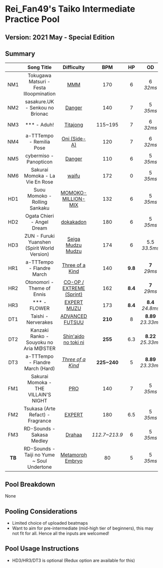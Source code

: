# Rei_Fan49's Taiko Intermediate Practice Pool

## Version: 2021 May - Special Edition

## Summary

|   | Song Title | Difficulty | BPM | HP | OD | SD | Count | Length |
|:-:|:-:|:-:|:-:|:-:|:-:|:-:|:-:|:-:|
| NM1 | Tokugawa Matsuri - Festa Illoopmination | [MMM](https://osu.ppy.sh/b/2628306?m=1) | 170 | 6 | 6<br>*32ms* | 6<br>*x5.5* | 765 | 190 |
| NM2 | sasakure.UK - Senkou no Brionac | [Danger](https://osu.ppy.sh/b/2843666?m=1) | 140 | 7 | 5<br>*35ms* | 5<br>*x5.0* | 548 | 135 |
| NM3 | \*\*\* - Aduh! | [Titajong](https://osu.ppy.sh/b/2706333?m=1) | 115~195 | 7 | 6<br>*32ms* | 6<br>*x5.5* | 812 | 178 |
| NM4 | a-TTTempo - Remilia Pose | [Oni (Side-A)](https://osu.ppy.sh/b/2104531?m=1) | 120 | 7 | 6<br>*32ms* | 6<br>*x5.5* | 331 | 81 |
| NM5 | cybermiso - Panopticon | [Danger](https://osu.ppy.sh/b/2866046?m=1) | 110 | 6 | 5<br>*35ms* | 5<br>*x5.0* | 500 | 126 |
| NM6 | Sakurai Momoka - La Vie En Rose | [waifu](https://osu.ppy.sh/b/2750432?m=1) | 172 | 0 | 5<br>*35ms* | 5<br>*x5.0* | 475 | 125 |
| HD1 | Suou Momoko - Rolling Sankaku | [MOMOKO-MILLION-MIX](https://osu.ppy.sh/b/2857469?m=1) | 132 | 6 | 5<br>*35ms* | 5<br>*x5.0* | 840 | 245 |
| HD2 | Ogata Chieri - Angel Dream | [dokakadon](https://osu.ppy.sh/b/2894091?m=1) | 180 | 6 | 5<br>*35ms* | 5<br>*x5.0* | 567 | 130 |
| HD3 | ZUN - Furuki Yuanshen (Spirit World Version) | [Seiga Mudzu Mudzu](https://osu.ppy.sh/b/2877162?m=1) | 174 | 6 | 5.5<br>*33.5ms* | 5.5<br>*x5.25* | 390 | 100 |
| HR1 | a-TTTempo - Flandre March | [Three of a Kind](https://osu.ppy.sh/b/242446?m=1) | 140 | **9.8** | **7**<br>*29ms* | **7**<br>*x6.0* | 281 | 84 |
| HR2 | Otonomori - Theme of Ennis | [CO-OP / EXTREME \(Sprint\)](https://osu.ppy.sh/beatmaps/2963353?mode=taiko) | 162 | **8.4** | **7**<br>*29ms* | **7**<br>*x6.0* | 806 | 189 |
| HR3 | \*\*\* - FLOWER | [EXPERT MUZU](https://osu.ppy.sh/b/2103815?m=1) | 173 | **8.4** | **8.4**<br>*24.8ms* | **8.4**<br>*x6.7* | 533 | 119 |
| DT1 | Taishi - Nerverakes | [ADVANCED FUTSUU](https://osu.ppy.sh/b/2666644?m=1) | **210** | 8 | **8.89**<br>*23.33ms* | **1.875**<br>*x3.75* | 120 | **53** |
| DT2 | Kanzaki Ranko - Souyoku no Aria M@STER | [Shin'aido no toki ni](https://osu.ppy.sh/b/2895659?m=1) | **255** | 6.3 | **8.22**<br>*25.33ms* | **1.125**<br>*x3.45* | 399 | **111** |
| DT3 | a-TTTempo - Flandre March (Hard) | *[Three of a Kind](https://osu.ppy.sh/b/189885?m=1)* | **225~240** | 5 | **8.89**<br>*23.33ms* | **1.875**<br>*x3.75* | 228 | **59** |
| FM1 | Sakurai Momoka - THE VILLAIN'S NIGHT | [PRO](https://osu.ppy.sh/b/2858737?m=1) | 140 | 7 | 5<br>*35ms* | 5<br>*x5.0* | 362 | 133 |
| FM2 | Tsukasa (Arte Refact) - Fragrance | [EXPERT](https://osu.ppy.sh/b/2908363?m=1) | 180 | 6.5 | 5<br>*35ms* | 5<br>*x5.0* | 274 | 65 |
| FM3 | RD-Sounds - Sakasa Medley | [Drahaa](https://osu.ppy.sh/b/2796734?m=1) | *112.7~213.9* | 6 | 5<br>*35ms* | 5<br>*x5.0* | 615 | 172 |
| **TB** | RD-Sounds - Taiji no Yume ~ Soul Undertone | [Metamorph Embryo](https://osu.ppy.sh/b/2902261?m=1) | 80 | 5 | 5<br>*35ms* | 5<br>*x5.0* | 1,446 | 385 |

## Pool Breakdown

None

## Pooling Considerations

- Limited choice of uploaded beatmaps
- Want to aim for pre-intermediate (mid-high tier of beginners), this may not fit for all. Hence all the inputs are welcomed!

## Pool Usage Instructions

- HD3/HR3/DT3 is optional (Redux option are available for this)
